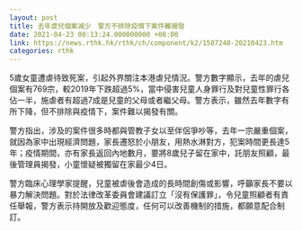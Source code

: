 ```yaml
---
layout: post
title: 去年虐兒個案減少　警方不排除疫情下案件難揭發
date: 2021-04-23 00:13:24.000000000 +08:00
link: https://news.rthk.hk/rthk/ch/component/k2/1587240-20210423.htm
categories: rthk
---
```


5歲女童遭虐待致死案，引起外界關注本港虐兒情況。警方數字顯示，去年的虐兒個案有769宗，較2019年下跌超過5%，當中侵害兒童人身罪行及對兒童性罪行各佔一半，施虐者有超過7成是兒童的父母或者繼父母。警方表示，雖然去年數字有所下降，但不排除與疫情下，案件難以揭發有關。

警方指出，涉及的案件很多時都與管教子女以至伴侶爭吵等，去年一宗嚴重個案，就因為家中出現經濟問題，家長遷怒於小朋友，用熱水淋對方，犯案時間更長達5年；疫情期間，亦有家長返回內地數月，要將8歲兒子留在家中，託朋友照顧，最後管理員揭發，小童懷疑被獨留在家最少4日。

警方臨床心理學家提醒，兒童被虐後會造成的長時間創傷或影響，呼籲家長不要以暴力解決問題。對於法律改革委員會建議訂立「沒有保護罪」，令兒童照顧者有責任舉報，警方表示持開放及歡迎態度，任何可以改善機制的措施，都願意配合制訂。
